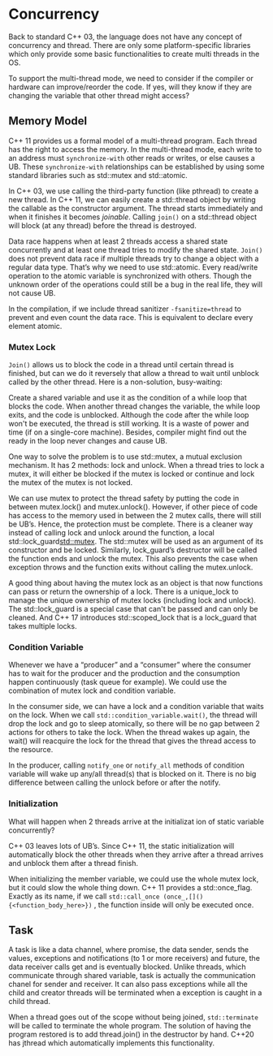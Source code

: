 # Concurrency

Back to standard C++ 03, the language does not have any concept of concurrency and thread. There are only some platform-specific libraries which only provide some basic functionalities to create multi threads in the OS.

To support the multi-thread mode, we need to consider if the compiler or hardware can improve/reorder the code. If yes, will they know if they are changing the variable that other thread might access?

## Memory Model

C++ 11 provides us a formal model of a multi-thread program. Each thread has the right to access the memory. In the multi-thread mode, each write to an address must `synchronize-with` other reads or writes, or else causes a UB. These `synchronize-with` relationships can be established by using some standard libraries such as std::mutex and std::atomic<T>.

In C++ 03, we use calling the third-party function (like pthread) to create a new thread. In C++ 11, we can easily create a std::thread object by writing the callable as the constructor argument. The thread starts immediately and when it finishes it becomes *joinable*. Calling `join()` on a std::thread object will block (at any thread) before the thread is destroyed. 

Data race happens when at least 2 threads access a shared state concurrently and at least one thread tries to modify the shared state. `Join()` does not prevent data race if multiple threads try to change a object with a regular data type. That’s why we need to use std::atomic<T>. Every read/write operation to the atomic variable is synchronized with others. Though the unknown order of the operations could still be a bug in the real life, they will not cause UB.
 
In the compilation, if we include thread sanitizer `-fsanitize=thread` to prevent and even count the data race. This is equivalent to declare every element atomic.

### Mutex Lock

`Join()` allows us to block the code in a thread until certain thread is finished, but can we do it reversely that allow a thread to wait until unblock called by the other thread. Here is a non-solution, busy-waiting:

Create a shared variable and use it as the condition of a while loop that blocks the code. When another thread changes the variable, the while loop exits, and the code is unblocked. Although the code after the while loop won't be executed, the thread is still working. It is a waste of power and time (if on a single-core machine). Besides, compiler might find out the ready in the loop never changes and cause UB.

One way to solve the problem is to use std::mutex, a mutual exclusion mechanism. It has 2 methods: lock and unlock. When a thread tries to lock a mutex, it will either be blocked if the mutex is locked or continue and lock the mutex of the mutex is not locked. 

We can use mutex to protect the thread safety by putting the code in between mutex.lock() and mutex.unlock(). However, if other piece of code has access to the memory used in between the 2 mutex calls, there will still be UB’s. Hence, the protection must be complete. There is a cleaner way instead of calling lock and unlock around the function, a local std::lock_guard<std::mutex>. The std::mutex will be used as an argument of its constructor and be locked. Similarly, lock_guard’s destructor will be called the function ends and unlock the mutex. This also prevents the case when exception throws and the function exits without calling the mutex.unlock.

A good thing about having the mutex lock as an object is that now functions can pass or return the ownership of a lock. There is a unique_lock<mutex> to manage the unique ownership of mutex locks (including lock and unlock). The std::lock_guard is a special case that can't be passed and can only be cleaned. And C++ 17 introduces std::scoped_lock<Ts> that is a lock_guard that takes multiple locks.

### Condition Variable

Whenever we have a “producer” and a “consumer” where the consumer has to wait for the producer and the production and the consumption happen continuously (task queue for example). We could use the combination of mutex lock and condition variable. 

In the consumer side, we can have a lock and a condition variable that waits on the lock. When we call `std::condition_variable.wait()`, the thread will drop the lock and go to sleep atomically, so there will be no gap between 2 actions for others to take the lock. When the thread wakes up again, the wait() will reacquire the lock for the thread that gives the thread access to the resource.
 
In the producer, calling `notify_one`  or `notify_all` methods of condition variable will wake up any/all thread(s) that is blocked on it. There is no big difference between calling the unlock before or after the notify.

### Initialization

What will happen when 2 threads arrive at the initializat ion of static variable concurrently?

C++ 03 leaves lots of UB’s.  Since C++ 11, the static initialization will automatically block the other threads when they arrive after a thread arrives and unblock them after a thread finish. 

When initializing the member variable, we could use the whole mutex lock, but it could slow the whole thing down. C++ 11 provides a std::once_flag. Exactly as its name, if we call 
``std::call_once (once_,[]() {<function_body_here>})``
, the function inside will only be executed once.

## Task

A task is like a data channel, where promise, the data sender, sends the values, exceptions and notifications (to 1 or more receivers) and future, the data receiver calls get and is eventually blocked. Unlike threads, which communicate through shared variable, task is actually the communication chanel for sender and receiver. It can also pass exceptions while all the child and creator threads will be terminated when a exception is caught in a child thread.
 
When a thread goes out of the scope without being joined, `std::terminate` will be called to terminate the whole program. The solution of having the program restored is to add thread.join() in the destructor by hand. C++20 has jthread which automatically implements this functionality. 

